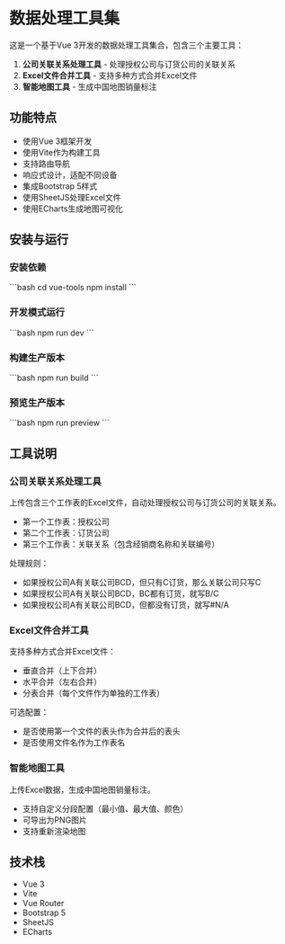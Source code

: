 # 数据处理工具集

这是一个基于Vue 3开发的数据处理工具集合，包含三个主要工具：

1. **公司关联关系处理工具** - 处理授权公司与订货公司的关联关系
2. **Excel文件合并工具** - 支持多种方式合并Excel文件
3. **智能地图工具** - 生成中国地图销量标注

## 功能特点

- 使用Vue 3框架开发
- 使用Vite作为构建工具
- 支持路由导航
- 响应式设计，适配不同设备
- 集成Bootstrap 5样式
- 使用SheetJS处理Excel文件
- 使用ECharts生成地图可视化

## 安装与运行

### 安装依赖

\`\`\`bash
cd vue-tools
npm install
\`\`\`

### 开发模式运行

\`\`\`bash
npm run dev
\`\`\`

### 构建生产版本

\`\`\`bash
npm run build
\`\`\`

### 预览生产版本

\`\`\`bash
npm run preview
\`\`\`

## 工具说明

### 公司关联关系处理工具

上传包含三个工作表的Excel文件，自动处理授权公司与订货公司的关联关系。

- 第一个工作表：授权公司
- 第二个工作表：订货公司
- 第三个工作表：关联关系（包含经销商名称和关联编号）

处理规则：
- 如果授权公司A有关联公司BCD，但只有C订货，那么关联公司只写C
- 如果授权公司A有关联公司BCD，BC都有订货，就写B/C
- 如果授权公司A有关联公司BCD，但都没有订货，就写#N/A

### Excel文件合并工具

支持多种方式合并Excel文件：

- 垂直合并（上下合并）
- 水平合并（左右合并）
- 分表合并（每个文件作为单独的工作表）

可选配置：
- 是否使用第一个文件的表头作为合并后的表头
- 是否使用文件名作为工作表名

### 智能地图工具

上传Excel数据，生成中国地图销量标注。

- 支持自定义分段配置（最小值、最大值、颜色）
- 可导出为PNG图片
- 支持重新渲染地图

## 技术栈

- Vue 3
- Vite
- Vue Router
- Bootstrap 5
- SheetJS
- ECharts